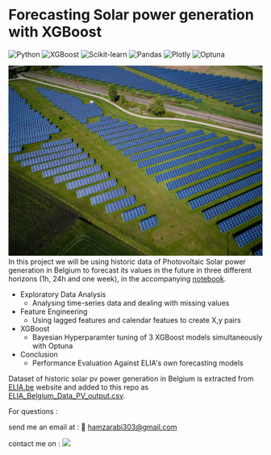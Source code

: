 # Forecasting Solar power generation with XGBoost 
![Python](https://img.shields.io/badge/python-v3.7-blue) ![XGBoost](https://img.shields.io/badge/XGBoost-v0.9-f51707) ![Scikit-learn](https://img.shields.io/badge/scikit--learn-0.22-orange) ![Pandas](https://img.shields.io/badge/Pandas-v1.1.5-brightgreen) ![Plotly](https://img.shields.io/badge/Plotly-v4.14-blueviolet) ![Optuna](https://img.shields.io/badge/Optuna-v2.7-f72acb) 

![Solar panels](solar_panels.jpeg)
In this project we will be using historic data of Photovoltaic Solar power generation in Belgium to forecast its values in the future in three different horizons (1h, 24h and one week), in the accompanying [notebook](forecasting_PV_power_generation_in_Belgium_with_XGBoost.ipynb). 

*   Exploratory Data Analysis
      * Analysing time-series data and dealing with missing values
*   Feature Engineering
      * Using lagged features and calendar featues to create X,y pairs  
*   XGBoost
      * Bayesian Hyperparamter tuning of 3 XGBoost models simultaneously with Optuna
*   Conclusion
      * Performance Evaluation Against ELIA's own forecasting models

Dataset of historic solar pv power generation in Belgium is extracted from [ELIA.be](https://www.elia.be/en/grid-data/power-generation/solar-pv-power-generation-data) website and added to this repo as [ELIA_Belgium_Data_PV_output.csv](ELIA_Belgium_Data_PV_output.csv). 

For questions :

send me an email at : 📧 hamzarabi303@gmail.com 

contact me on : [<img src="https://img.shields.io/badge/linkedin-%230077B5.svg?&style=for-the-badge&logo=linkedin&logoColor=white" />](https://www.linkedin.com/in/hamza-rabi)  

